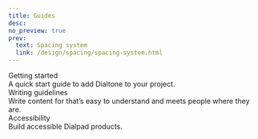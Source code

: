 ```yaml
---
title: Guides
desc:
no_preview: true
prev:
  text: Spacing system
  link: /design/spacing/spacing-system.html
---
```


<div class="dialtone-wall">
  <router-link class="dialtone-wall__item" to="/guides/getting-started/">
    <div class="dialtone-wall__image"><img class="dialtone-wall__thumb" alt="" :src="$withBase('/assets/images/components/input-group.png')"></div>
    <div class="dialtone-wall__details">
      <div class="dialtone-wall__title">
        <span class="dialtone-wall__title-text">Getting started</span>
      </div>
      <div class="dialtone-wall__description">A quick start guide to add Dialtone to your project.</div>
    </div>
  </router-link>
  <router-link class="dialtone-wall__item" to="/guides/content/">
    <div class="dialtone-wall__image"><img class="dialtone-wall__thumb" alt="" :src="$withBase('/assets/images/components/input-group.png')"></div>
    <div class="dialtone-wall__details">
      <div class="dialtone-wall__title">
        <span class="dialtone-wall__title-text">Writing guidelines</span>
      </div>
      <div class="dialtone-wall__description">Write content for that’s easy to understand and meets people where they are.</div>
    </div>
  </router-link>
  <router-link class="dialtone-wall__item" to="/guides/accessibility/">
    <div class="dialtone-wall__image"><img class="dialtone-wall__thumb" alt="" :src="$withBase('/assets/images/components/input-group.png')"></div>
    <div class="dialtone-wall__details">
      <div class="dialtone-wall__title">
        <span class="dialtone-wall__title-text">Accessibility</span>
      </div>
      <div class="dialtone-wall__description">Build accessible Dialpad products.</div>
    </div>
  </router-link>
</div>
